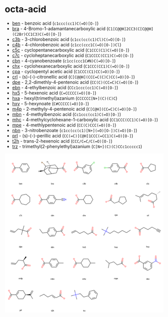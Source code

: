 # octa-acid

* [ben](ben) - benzoic acid (`c1ccc(cc1)C(=O)[O-]`)
* [bra](bra) - 4-Bromo-1-adamantanecarboxylic acid (`C1[C@@H]2CC3(C[C@@H](C2Br)CC1C3)C(=O)[O-]`)
* [c3b](c3b) - 3-chlorobenzoic acid (`c1cc(cc(c1)Cl)C(=O)[O-]`)
* [c4b](c4b) - 4-chlorobenzoic acid (`c1cc(ccc1C(=O)[O-])Cl`)
* [c5c](c5c) - cyclopentanecarboxylic acid (`C1CCC(C1)C(=O)[O-]`)
* [c7c](c7c) - cycloheptanecarboxylic acid (`C1CCCC(CC1)C(=O)[O-]`)
* [cbn](cbn) - 4-cyanobenzoate (`c1cc(ccc1C#N)C(=O)[O-]`)
* [chx](chx) - cyclohexanecarboxylic acid (`C1CCC(CC1)C(=O)[O-]`)
* [cpa](cpa) - cyclopentyl acetic acid (`C1CCC(C1)CC(=O)[O-]`)
* [crl](crl) - (s)-(-)-citronellic acid (`C[C@@H](CCC=C(C)C)CC(=O)[O-]`)
* [dpe](dpe) - 2,2-dimethly-4-pentenoic acid (`CC(C)(CC=C)C(=O)[O-]`)
* [ebn](ebn) - 4-ethylbenzoic acid (`CCc1ccc(cc1)C(=O)[O-]`)
* [hx5](hx5) - 5-hexenoic acid (`C=CCCCC(=O)[O-]`)
* [hxa](hxa) - hexyl(trimethyl)azanium (`CCCCCC[N+](C)(C)C`)
* [hxy](hxy) - 5-hexynoate (`C#CCCCC(=O)[O-]`)
* [m4p](m4p) - 2-methyly-4-pentenoic acid (`C[C@H](CC=C)C(=O)[O-]`)
* [mbn](mbn) - 4-methylbenzoic acid (`Cc1ccc(cc1)C(=O)[O-]`)
* [mhc](mhc) - 4-methylcyclohexane-1-carboxylic acid (`CC1CCC(CC1)C(=O)[O-]`)
* [mpe](mpe) - 4-methlypentenoic acid (`CC(C)CCC(=O)[O-]`)
* [nbn](nbn) - 3-nitrobenzoate (`c1cc(cc(c1)[N+](=O)[O-])C(=O)[O-]`)
* [prl](prl) - (s)-(-)-perillic acid (`CC(=C)[C@H]1CCC(=CC1)C(=O)[O-]`)
* [t2h](t2h) - trans-2-hexenoic acid (`CCC/C=C/C(=O)[O-]`)
* [trz](trz) - trimethyl(2-phenylethyl)azanium (`C[N+](C)(C)CCc1ccccc1`)

<img src="oah.svg" width="960"/>
